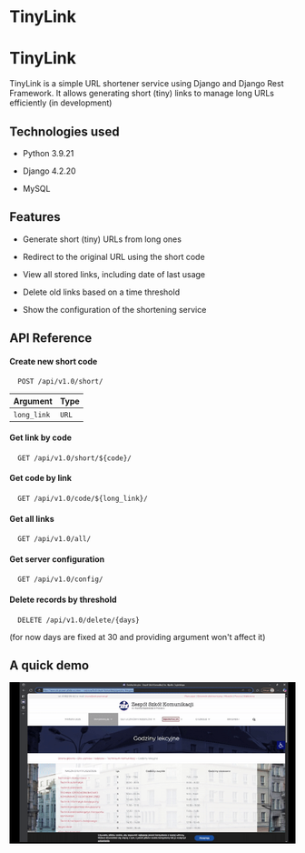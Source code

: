 # TinyLink

# TinyLink
TinyLink is a simple URL shortener service using Django and Django Rest Framework.
It allows generating short (tiny) links to manage long URLs efficiently
(in development)


## Technologies used

- Python 3.9.21

- Django 4.2.20

- MySQL




## Features

- Generate short (tiny) URLs from long ones

- Redirect to the original URL using the short code

- View all stored links, including date of last usage

- Delete old links based on a time threshold

- Show the configuration of the shortening service
## API Reference

#### Create new short code

```http
  POST /api/v1.0/short/
```

| Argument | Type     
| :-------- | :------- 
| `long_link` | `URL`

#### Get link by code

```http
  GET /api/v1.0/short/${code}/
```

#### Get code by link

```http
  GET /api/v1.0/code/${long_link}/
```

#### Get all links

```http
  GET /api/v1.0/all/
```

#### Get server configuration

```http
  GET /api/v1.0/config/
```
#### Delete records by threshold
```http
  DELETE /api/v1.0/delete/{days}
```
(for now days are fixed at 30 and providing argument won't affect it)
## A quick demo
![DEMO](.assets/demo.gif)
